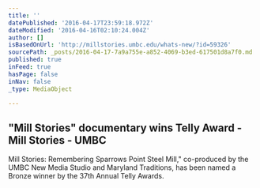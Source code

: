 ```yaml
---
title: ''
datePublished: '2016-04-17T23:59:18.972Z'
dateModified: '2016-04-16T02:10:24.004Z'
author: []
isBasedOnUrl: 'http://millstories.umbc.edu/whats-new/?id=59326'
sourcePath: _posts/2016-04-17-7a9a755e-a852-4069-b3ed-617501d8a7f0.md
published: true
inFeed: true
hasPage: false
inNav: false
_type: MediaObject

---
```

<article style=""><h1>"Mill Stories" documentary wins Telly Award - Mill Stories - UMBC</h1><p>Mill Stories: Remembering Sparrows Point Steel Mill," co-produced by the UMBC New Media Studio and Maryland Traditions, has been named a Bronze winner by the 37th Annual Telly Awards.</p></article>